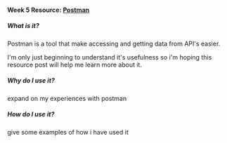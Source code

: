 #### Week 5 Resource: [Postman](https://www.getpostman.com/)

##### What is it?
Postman is a tool that make accessing and getting data from API's easier.

I'm only just beginning to understand it's usefulness so i'm hoping this resource post will help me learn more about it.

##### Why do I use it?
expand on my experiences with postman

##### How do I use it?
give some examples of how i have used it
